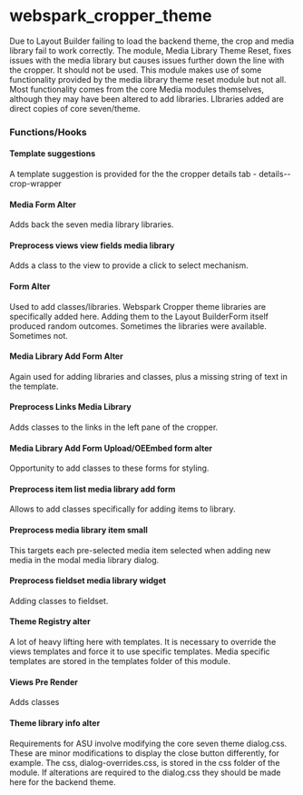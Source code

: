 # webspark_cropper_theme


Due to Layout Builder failing to load the  backend theme, the crop and media library fail to work correctly. The module, Media Library Theme Reset, fixes issues with the media library but causes issues further down the line with the cropper. It should not be used. This module makes use  of some functionality provided by the media library theme reset module but not all. Most functionality comes from the core Media modules themselves, although they may have been altered to add libraries. LIbraries added are direct copies of core seven/theme.

### Functions/Hooks

#### Template suggestions

A template suggestion is provided for the the cropper details tab - details--crop-wrapper

#### Media Form Alter

Adds back the seven media library libraries.

#### Preprocess views view fields media library

Adds a class to the view to provide a click to select mechanism.

#### Form Alter

Used to add classes/libraries. Webspark Cropper theme libraries are specifically added here. Adding them to the Layout BuilderForm itself produced random outcomes. Sometimes the libraries were available. Sometimes not.

#### Media Library Add Form Alter

Again used for adding libraries and classes, plus a missing string of text in the template.

#### Preprocess Links Media Library

Adds classes to the links in the left pane of the cropper.

#### Media Library Add Form Upload/OEEmbed form alter

Opportunity to add classes to these forms for styling.

#### Preprocess item list media library add form

Allows to add classes specifically for adding items to library.

#### Preprocess media library item small

This targets each pre-selected media item selected when adding new media in the modal media library dialog.

#### Preprocess fieldset media library widget

Adding classes to fieldset.

#### Theme Registry alter

A lot of heavy lifting here with templates. It is necessary to override the views templates and force it to use specific templates. Media specific templates are stored in the templates folder of this module.

#### Views Pre Render

Adds classes

#### Theme library info alter

Requirements for ASU involve modifying the core seven theme dialog.css. These are minor modifications to display the close button differently, for example. The css, dialog-overrides.css,
 is stored in the css folder of the module. If alterations are required to the dialog.css they should be made here for the backend theme.
